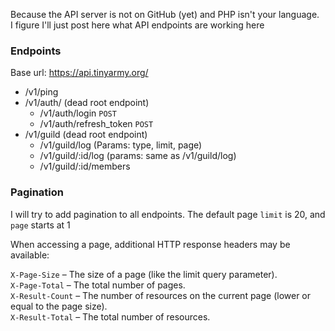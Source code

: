 Because the API server is not on GitHub (yet) and PHP isn't your language.  
I figure I'll just post here what API endpoints are working here

### Endpoints
Base url: https://api.tinyarmy.org/
- /v1/ping
- /v1/auth/ (dead root endpoint)
  - /v1/auth/login `POST`
  - /v1/auth/refresh_token `POST`
- /v1/guild (dead root endpoint)
  - /v1/guild/log  (Params: type, limit, page)
  - /v1/guild/:id/log (params: same as /v1/guild/log)
  - /v1/guild/:id/members

### Pagination
I will try to add pagination to all endpoints. The default page `limit` is 20, and `page` starts at 1

When accessing a page, additional HTTP response headers may be available:

`X-Page-Size` – The size of a page (like the limit query parameter).  
`X-Page-Total` – The total number of pages.  
`X-Result-Count` – The number of resources on the current page (lower or equal to the page size).  
`X-Result-Total` – The total number of resources.  
